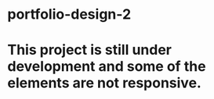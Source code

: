 # portfolio-design-2

# This project is still under development and some of the elements are not responsive.